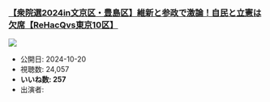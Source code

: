 ### [【衆院選2024in文京区・豊島区】維新と参政で激論！自民と立憲は欠席【ReHacQvs東京10区】](https://www.youtube.com/watch?v=3RbmQA6W_rM)
[![](https://img.youtube.com/vi/3RbmQA6W_rM/hqdefault.jpg)](https://www.youtube.com/watch?v=3RbmQA6W_rM)
-   公開日: 2024-10-20
-   視聴数: 24,057
-   **いいね数: 257**
-   出演者: 
